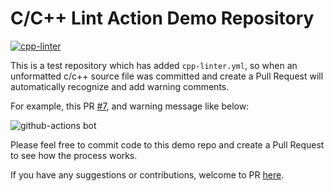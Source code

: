 # C/C++ Lint Action Demo Repository

[![cpp-linter](https://github.com/shenxianpeng/cpp-linter-action-demo/actions/workflows/cpp-linter.yml/badge.svg)](https://github.com/shenxianpeng/cpp-linter-action-demo/actions/workflows/cpp-linter.yml)

This is a test repository which has added `cpp-linter.yml`, so when an unformatted c/c++ source file was committed and create a Pull Request will automatically recognize and add warning comments.

For example, this PR [#7](https://github.com/shenxianpeng/cpp-linter-action-demo/pull/7), and warning message like below:

![github-actions bot](https://github.com/shenxianpeng/cpp-linter-action-demo/blob/master/img/result.png?raw=true)

Please feel free to commit code to this demo repo and create a Pull Request to see how the process works.

If you have any suggestions or contributions, welcome to PR [here](https://github.com/shenxianpeng/cpp-linter-action).